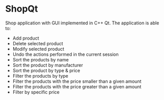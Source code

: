 # ShopQt
Shop application with GUI implemented in C++ Qt. The application is able to:
- Add product
- Delete selected product
- Modify selected product
- Undo the actions performed in the current session
- Sort the products by name
- Sort the product by manufacturer
- Sort the product by type & price
- Filter the products by type
- Filter the products with the price smaller than a given amount
- Filter the products with the price greater than a given amount
- Filter by specific price
